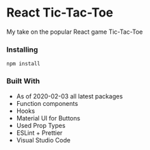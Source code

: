 # React Tic-Tac-Toe

My take on the popular React game Tic-Tac-Toe

### Installing

```
npm install
```

### Built With

- As of 2020-02-03 all latest packages
- Function components
- Hooks
- Material UI for Buttons
- Used Prop Types
- ESLint + Prettier
- Visual Studio Code
